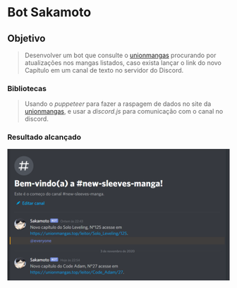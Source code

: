 # Bot Sakamoto

## **Objetivo**

> Desenvolver um bot que consulte o [unionmangas](https://unionleitor.top/) procurando por atualizações nos mangas listados, caso exista lançar o link do novo Capítulo em um canal de texto no servidor do Discord.

### **Bibliotecas**

> Usando o _puppeteer_ para fazer a raspagem de dados no site da [unionmangas](https://unionleitor.top/), e usar a _discord.js_ para comunicação com o canal no discord.

### **Resultado alcançado**

![logo](https://github.com/laurencioScript/sakamoto-bot/blob/master/src/assets/sakamoto.PNG)
